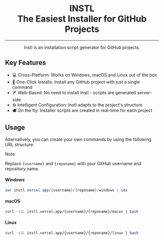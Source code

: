 <h1 align="center">INSTL <br> The Easiest Installer for GitHub Projects</sup></h1>

----

<p align="center">
Instl is an installation script generator for GitHub projects. <br/>

## Key Features

- 💻 Cross-Platform: Works on Windows, macOS and Linux out of the box
- 🧸 One-Click Installs: Install any GitHub project with just a single command
- 🪶 Web-Based: No need to install Instl - scripts are generated server-side
- ⚙️ Intelligent Configuration: Instl adapts to the project's structure
- 🕊️ On the fly: Installer scripts are created in real-time for each project

## Usage

Alternatively, you can create your own commands by using the following URL structure:

> [!NOTE]
> Replace `{username}` and `{reponame}` with your GitHub username and repository name.


#### Windows

```powershell
iwr instl.vercel.app/{username}/{reponame}/windows | iex
```

#### macOS

```bash
curl -sSL instl.vercel.app/{username}/{reponame}/macos | bash
```

#### Linux

```bash
curl -sSL instl.vercel.app/{username}/{reponame}/linux | bash
```
